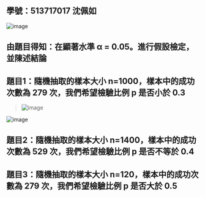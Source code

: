## 學號：513717017 沈佩如

![image](https://github.com/user-attachments/assets/1c86680d-4ee2-417b-8428-0a358831e2dc)

## 由題目得知：在顯著水準 α = 0.05。進行假設檢定，並陳述結論

## 題目1：隨機抽取的樣本大小 n=1000，樣本中的成功次數為 279 次，我們希望檢驗比例 p 是否小於 0.3
>
>![image](https://github.com/user-attachments/assets/c3a8fe4c-4e47-4d55-befc-81b8399639f0)
>
![image](https://github.com/user-attachments/assets/2d0e1f33-5ed6-47bc-bfed-f620ea0f2a18)

## 題目2：隨機抽取的樣本大小 n=1400，樣本中的成功次數為 529 次，我們希望檢驗比例 p 是否不等於 0.4

## 題目3：隨機抽取的樣本大小 n=120，樣本中的成功次數為 279 次，我們希望檢驗比例 p 是否大於 0.5


